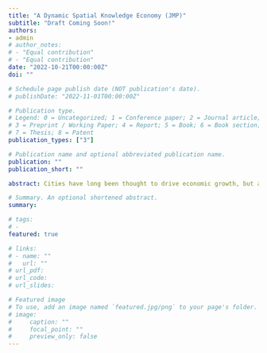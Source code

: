 ```yaml
---
title: "A Dynamic Spatial Knowledge Economy (JMP)"
subtitle: "Draft Coming Soon!"
authors:
- admin
# author_notes:
# - "Equal contribution"
# - "Equal contribution"
date: "2022-10-21T00:00:00Z"
doi: ""

# Schedule page publish date (NOT publication's date).
# publishDate: "2022-11-01T00:00:00Z"

# Publication type.
# Legend: 0 = Uncategorized; 1 = Conference paper; 2 = Journal article;
# 3 = Preprint / Working Paper; 4 = Report; 5 = Book; 6 = Book section;
# 7 = Thesis; 8 = Patent
publication_types: ["3"]

# Publication name and optional abbreviated publication name.
publication: ""
publication_short: ""

abstract: Cities have long been thought to drive economic growth, but analyses of spatial policy have largely ignored the effects of such policies on growth. In this paper, I develop a spatial endogenous growth model in which heterogeneous agents make forward-looking migration decisions and human capital investments over the life cycle. Local externalities in human capital investment drive both agglomeration and growth. I show that the growth rate depends on the spatial distribution of human capital, making it sensitive to spatial policies. I calibrate the model to data on U.S. metropolitan areas. I then solve for the allocation that would be chosen by a national planner. I find that, relative to the decentralized allocation, the planner's allocation features more concentration in the largest city, higher levels of human capital overall, and faster growth. Commonly-proposed place-based policies fall far short of or even oppose the planner's policies.

# Summary. An optional shortened abstract.
summary:

# tags:
# -
featured: true

# links:
# - name: ""
#   url: ""
# url_pdf:
# url_code:
# url_slides:

# Featured image
# To use, add an image named `featured.jpg/png` to your page's folder.
# image:
#     caption: ""
#     focal_point: ""
#     preview_only: false
---
```


<!-- Supplementary notes can be added here, including [code, math, and images](https://wowchemy.com/docs/writing-markdown-latex/). -->